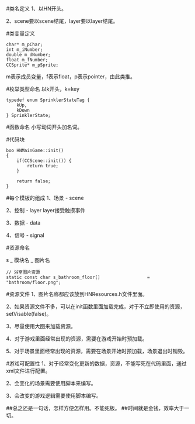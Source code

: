 #类名定义
1、以HN开头。

2、scene要以scene结尾，layer要以layer结尾。

#类变量定义
```
char* m_pChar;
int m_iNumber;
double m_dNumber;
float m_fNumber;
CCSprite* m_pSprite;
```

m表示成员变量，f表示float，p表示pointer，由此类推。

#枚举类型命名
以k开头，k=key

```
typedef enum SprinklerStateTag {
    kUp,
    kDown
} SprinklerState;
```

#函数命名
小写动词开头加名词。

#代码块
```
boo HNMainGame::init()
{
	if(CCScene::init()) {
		return true;
	}
	
	return false;
}
```

#每个模板的组成
1、场景 - scene

2、控制 - layer layer接受触摸事件

3、数据 - data

4、信号 - signal

#资源命名

s _ 模块名 _ 图片名

```
// 浴室图片资源
static const char s_bathroom_floor[]                  = "bathroom/floor.png";
```

#资源文件
1、图片名称都应该放到HNResources.h文件里面。

2、如果资源文件不多，可以在init函数里面加载完成，对于不立即使用的资源，setVisable(false)。

3、尽量使用大图来加载资源。

4、对于游戏里面经常出现的资源，需要在游戏开始时预加载。

5、对于场景里面经常出现的资源，需要在场景开始时预加载，场景退出时销毁。

#游戏可配置性
1、对于经常变化更新的数据，资源，不能写死在代码里面，通过xml文件进行配置。

2、会变化的场景需要使用脚本来编写。

3、会改变的游戏逻辑需要使用脚本编写。

##总之还是一句话，怎样方便怎样用。不能死板。
##时间就是金钱，效率大于一切。
